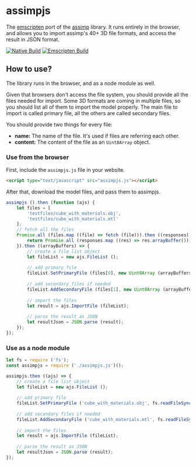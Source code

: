 # assimpjs

The [emscripten](https://emscripten.org) port of the [assimp](https://github.com/assimp/assimp) library. It runs entirely in the browser, and allows you to import assimp's 40+ 3D file formats, and access the result in JSON format.

[![Native Build](https://github.com/kovacsv/assimpjs/actions/workflows/native_build.yml/badge.svg)](https://github.com/kovacsv/assimpjs/actions/workflows/native_build.yml)
[![Emscripten Build](https://github.com/kovacsv/assimpjs/actions/workflows/emscripten_build.yml/badge.svg)](https://github.com/kovacsv/assimpjs/actions/workflows/emscripten_build.yml)

## How to use?

The library runs in the browser, and as a node module as well.

Given that browsers don't access the file system, you should provide all the files needed for import. Some 3D formats are coming in multiple files, so you should list all of them to import the model properly. The main file to import is called primary file, all the others are called secondary files.

You should provide two things for every file:
- **name:** The name of the file. It's used if files are referring each other.
- **content:** The content of the file as an `Uint8Array` object.

### Use from the browser

First, include the `assimpjs.js` file in your website.

```html
<script type="text/javascript" src="assimpjs.js"></script>
```

After that, download the model files, and pass them to assimpjs.

```js
assimpjs ().then (function (ajs) {
    let files = [
        'testfiles/cube_with_materials.obj',
        'testfiles/cube_with_materials.mtl'
    ];
    // fetch all the files
    Promise.all (files.map ((file) => fetch (file))).then ((responses) => {
        return Promise.all (responses.map ((res) => res.arrayBuffer()));
    }).then ((arrayBuffers) => {
        // create a file list object
        let fileList = new ajs.FileList ();
        
        // add primary file
        fileList.SetPrimaryFile (files[0], new Uint8Array (arrayBuffers[0]));
        
        // add secondary files if needed
        fileList.AddSecondaryFile (files[1], new Uint8Array (arrayBuffers[1]));
        
        // import the files
        let result = ajs.ImportFile (fileList);
        
        // parse the result as JSON
        let resultJson = JSON.parse (result);
    });
});
```

### Use as a node module

```js
let fs = require ('fs');
const assimpjs = require ('./assimpjs.js')();

assimpjs.then ((ajs) => {
    // create a file list object
    let fileList = new ajs.FileList ();
    
    // add primary file
    fileList.SetPrimaryFile ('cube_with_materials.obj', fs.readFileSync ('testfiles/cube_with_materials.obj'))
    
    // add secondary files if needed
    fileList.AddSecondaryFile ('cube_with_materials.mtl', fs.readFileSync ('testfiles/cube_with_materials.mtl'))
    
    // import the files
    let result = ajs.ImportFile (fileList);
    
    // parse the result as JSON
    let resultJson = JSON.parse (result);
});
```

